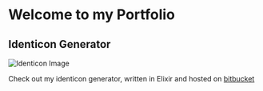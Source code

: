 # Welcome to my Portfolio

## Identicon Generator

![Identicon Image](https://i.imgur.com/CFVt84cs.png)

Check out my identicon generator, written in Elixir and hosted on [bitbucket](https://bitbucket.org/EssenceOfChaos/identicon)
